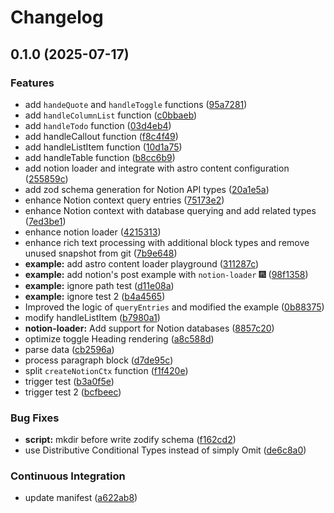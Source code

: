 # Changelog

## 0.1.0 (2025-07-17)


### Features

* add `handeQuote` and `handleToggle` functions ([95a7281](https://github.com/Liumingxun/astro-notion-loader/commit/95a728196b3b549a2767ad11b79218873a1b6d0e))
* add `handleColumnList` function ([c0bbaeb](https://github.com/Liumingxun/astro-notion-loader/commit/c0bbaebab9d70be1a8f58da95bffbbc0feaab134))
* add `handleTodo` function ([03d4eb4](https://github.com/Liumingxun/astro-notion-loader/commit/03d4eb4cb5c4ebeae13ed35385f3449c1ae4b18c))
* add handleCallout function ([f8c4f49](https://github.com/Liumingxun/astro-notion-loader/commit/f8c4f491318defa7165e3212c265f1c149c4e9d4))
* add handleListItem function ([10d1a75](https://github.com/Liumingxun/astro-notion-loader/commit/10d1a755adc959bf268f5de435a583b927be40f7))
* add handleTable function ([b8cc6b9](https://github.com/Liumingxun/astro-notion-loader/commit/b8cc6b9a3a1bb7095e2add2cad69be91ca477d35))
* add notion loader and integrate with astro content configuration ([255859c](https://github.com/Liumingxun/astro-notion-loader/commit/255859cea2515bdfa19ce1d5f4b423f5f023355a))
* add zod schema generation for Notion API types ([20a1e5a](https://github.com/Liumingxun/astro-notion-loader/commit/20a1e5a5d4b994c17aec680f7c85b11d34842332))
* enhance Notion context query entries ([75173e2](https://github.com/Liumingxun/astro-notion-loader/commit/75173e26d2a63afde1f68e8a342c74fcbdab26b0))
* enhance Notion context with database querying and add related types ([7ed3be1](https://github.com/Liumingxun/astro-notion-loader/commit/7ed3be12e5acd7e7e238ceec2af2f060645c0b48))
* enhance notion loader ([4215313](https://github.com/Liumingxun/astro-notion-loader/commit/42153135525d41f0dbd20e5ffaca35eeb370229f))
* enhance rich text processing with additional block types and remove unused snapshot from git ([7b9e648](https://github.com/Liumingxun/astro-notion-loader/commit/7b9e64886de6c3c8e462138b6d85a2b0c0a71956))
* **example:** add astro content loader playground ([311287c](https://github.com/Liumingxun/astro-notion-loader/commit/311287ce4d78a38cfea32ea4275e5ae3c87a1437))
* **example:** add notion's post example with `notion-loader` 🎆 ([98f1358](https://github.com/Liumingxun/astro-notion-loader/commit/98f13584e069ab1cadead8e69de7db92990dd58a))
* **example:** ignore path test ([d11e08a](https://github.com/Liumingxun/astro-notion-loader/commit/d11e08aef03770aefbcba2c0abf61bfc9bbcaa23))
* **example:** ignore test 2 ([b4a4565](https://github.com/Liumingxun/astro-notion-loader/commit/b4a4565738fa073a171cbd2269ed1f8f0b768a7a))
* Improved the logic of `queryEntries` and modified the example ([0b88375](https://github.com/Liumingxun/astro-notion-loader/commit/0b88375590621af4a6d2b764730fdba5701ff363))
* modify handleListItem ([b7980a1](https://github.com/Liumingxun/astro-notion-loader/commit/b7980a1bf3e5e6846e9d9bf6a0311816f9721d15))
* **notion-loader:** Add support for Notion databases ([8857c20](https://github.com/Liumingxun/astro-notion-loader/commit/8857c20a8fcea35e98382986f4c5c4f73e93eb05))
* optimize toggle Heading rendering ([a8c588d](https://github.com/Liumingxun/astro-notion-loader/commit/a8c588dc2108edd14aed102d40929d0cf60b4168))
* parse data ([cb2596a](https://github.com/Liumingxun/astro-notion-loader/commit/cb2596aae1a0c4fdc02bdb880f6f9b1bd928987f))
* process paragraph block ([d7de95c](https://github.com/Liumingxun/astro-notion-loader/commit/d7de95c5804ffa96acda1175db27cb7a52bcf7e3))
* split `createNotionCtx` function ([f1f420e](https://github.com/Liumingxun/astro-notion-loader/commit/f1f420e30de018f96b13f3f2e18cc9adbf2ca049))
* trigger test ([b3a0f5e](https://github.com/Liumingxun/astro-notion-loader/commit/b3a0f5e7ebd1f4719336d12ef975a23e3b3d3a16))
* trigger test 2 ([bcfbeec](https://github.com/Liumingxun/astro-notion-loader/commit/bcfbeecbf2a6b77ad8e138d3d2bb23da8107e652))


### Bug Fixes

* **script:** mkdir before write zodify schema ([f162cd2](https://github.com/Liumingxun/astro-notion-loader/commit/f162cd23329ea2b44d302142c379e980cc2ffca5))
* use Distributive Conditional Types instead of simply Omit ([de6c8a0](https://github.com/Liumingxun/astro-notion-loader/commit/de6c8a0b5d7e972201a1c271d8f7faf8f71a20ff))


### Continuous Integration

* update manifest ([a622ab8](https://github.com/Liumingxun/astro-notion-loader/commit/a622ab8a27ae75d204a3b812980382e52e909509))
